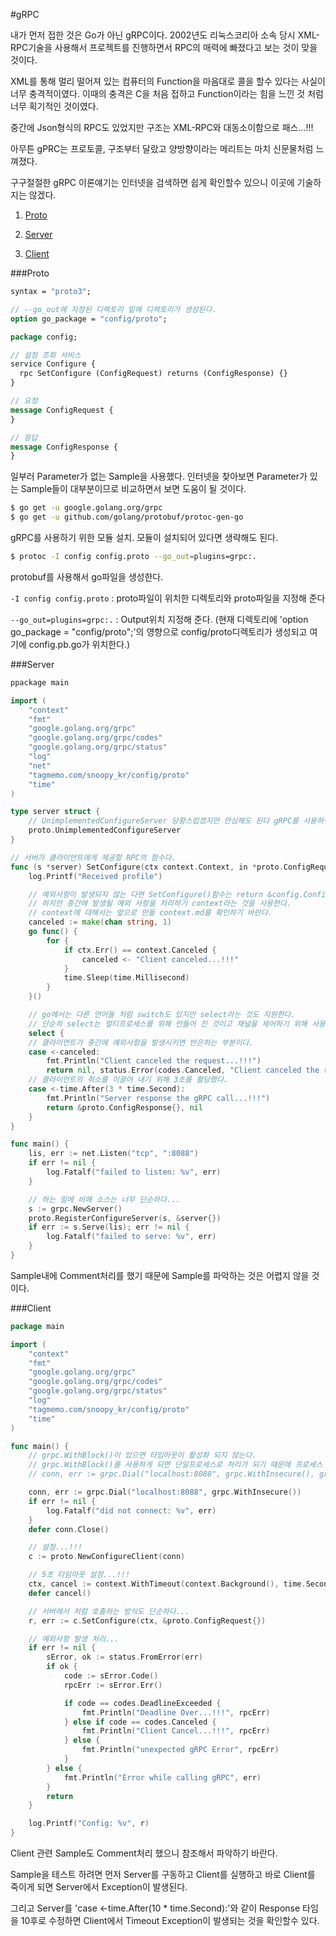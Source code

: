 #gRPC

내가 먼저 접한 것은 Go가 아닌 gRPC이다. 2002년도 리눅스코리아 소속 당시 XML-RPC기술을 사용해서 프로젝트를 진행하면서 RPC의 매력에 빠졌다고 보는 것이 맞을 것이다.

XML를 통해 멀리 떨어져 있는 컴퓨터의 Function을 마음대로 콜을 할수 있다는 사실이 너무 충격적이였다. 이때의 충격은 C을 처음 접하고 Function이라는 힘을 느낀 것 처럼 너무 획기적인 것이였다.

중간에 Json형식의 RPC도 있었지만 구조는 XML-RPC와 대동소이함으로 패스...!!!

아무튼 gPRC는 프로토콜, 구조부터 달랐고 양방향이라는 메리트는 마치 신문물처럼 느껴졌다.

구구절절한 gRPC 이론얘기는 인터넷을 검색하면 쉽게 확인할수 있으니 이곳에 기술하지는 않겠다.

1. [Proto](#Proto)

1. [Server](#Server)

1. [Client](#Client)

###Proto

```proto
syntax = "proto3";

// --go_out에 지정된 디렉토리 밑에 디렉토리가 생성된다.
option go_package = "config/proto";

package config;

// 설정 조회 서비스
service Configure {
  rpc SetConfigure (ConfigRequest) returns (ConfigResponse) {}
}

// 요청
message ConfigRequest {
}

// 응답
message ConfigResponse {
}
```

일부러 Parameter가 없는 Sample을 사용했다. 인터넷을 찾아보면 Parameter가 있는 Sample들이 대부분이므로 비교하면서 보면 도움이 될 것이다.

```bash
$ go get -u google.golang.org/grpc
$ go get -u github.com/golang/protobuf/protoc-gen-go
```

gRPC를 사용하기 위한 모듈 설치. 모듈이 설치되어 있다면 생략해도 된다.

```bash
$ protoc -I config config.proto --go_out=plugins=grpc:.
```

protobuf를 사용해서 go파일을 생성한다.

`-I config config.proto` : proto파일이 위치한 디렉토리와 proto파일을 지정해 준다

`--go_out=plugins=grpc:.` : Output위치 지정해 준다. (현재 디렉토리에 'option go_package = "config/proto";'의 영향으로 config/proto디렉토리가 생성되고 여기에 config.pb.go가 위치한다.)

###Server

```go
ppackage main

import (
	"context"
	"fmt"
	"google.golang.org/grpc"
	"google.golang.org/grpc/codes"
	"google.golang.org/grpc/status"
	"log"
	"net"
	"tagmemo.com/snoopy_kr/config/proto"
	"time"
)

type server struct {
	// UnimplementedConfigureServer 당황스럽겠지만 안심해도 된다 gRPC를 사용하면 자주보게 될 단어다.
	proto.UnimplementedConfigureServer
}

// 서버가 클라이언트에게 제공할 RPC의 함수다.
func (s *server) SetConfigure(ctx context.Context, in *proto.ConfigRequest) (*proto.ConfigResponse, error) {
	log.Printf("Received profile")

	// 예외사항이 발생되지 않는 다면 SetConfigure()함수는 return &config.ConfigResponse{}, nil 이렇게 한줄로 마무리 된다.
	// 하지만 중간에 발생될 예외 사항을 처리하기 context라는 것을 사용한다.
	// context에 대해서는 앞으로 만들 context.md를 확인하기 바란다.
	canceled := make(chan string, 1)
	go func() {
		for {
			if ctx.Err() == context.Canceled {
				canceled <- "Client canceled...!!!"
			}
			time.Sleep(time.Millisecond)
		}
	}()

	// go에서는 다른 언어들 처럼 switch도 있지만 select라는 것도 지원한다.
	// 단순히 select는 멀티프로세스를 위해 만들어 진 것이고 채널을 제어하기 위해 사용한다.
	select {
	// 클라이언트가 중간에 예외사항을 발생시키면 반은하는 부분이다.
	case <-canceled:
		fmt.Println("Client canceled the request...!!!")
		return nil, status.Error(codes.Canceled, "Client canceled the request")
	// 클라이언트의 취소를 이끌어 내기 위해 3초를 활당했다.
	case <-time.After(3 * time.Second):
		fmt.Println("Server response the gRPC call...!!!")
		return &proto.ConfigResponse{}, nil
	}
}

func main() {
	lis, err := net.Listen("tcp", ":8088")
	if err != nil {
		log.Fatalf("failed to listen: %v", err)
	}

	// 하는 일에 비해 소스는 너무 단순하다...
	s := grpc.NewServer()
	proto.RegisterConfigureServer(s, &server{})
	if err := s.Serve(lis); err != nil {
		log.Fatalf("failed to serve: %v", err)
	}
}
```

Sample내에 Comment처리를 했기 때문에 Sample를 파악하는 것은 어렵지 않을 것이다.

###Client

```go
package main

import (
	"context"
	"fmt"
	"google.golang.org/grpc"
	"google.golang.org/grpc/codes"
	"google.golang.org/grpc/status"
	"log"
	"tagmemo.com/snoopy_kr/config/proto"
	"time"
)

func main() {
	// grpc.WithBlock()이 있으면 타임아웃이 활성화 되지 않는다.
	// grpc.WithBlock()를 사용하게 되면 단일프로세스로 처리가 되기 때문에 프로세스 관리가 되지 않는다.
	// conn, err := grpc.Dial("localhost:8088", grpc.WithInsecure(), grpc.WithBlock())

	conn, err := grpc.Dial("localhost:8088", grpc.WithInsecure())
	if err != nil {
		log.Fatalf("did not connect: %v", err)
	}
	defer conn.Close()

	// 설정...!!!
	c := proto.NewConfigureClient(conn)

	// 5초 타임아웃 설정...!!!
	ctx, cancel := context.WithTimeout(context.Background(), time.Second*5)
	defer cancel()

	// 서버에서 처럼 호출하는 방식도 단순하다...
	r, err := c.SetConfigure(ctx, &proto.ConfigRequest{})

	// 예외사항 발생 처리...
	if err != nil {
		sError, ok := status.FromError(err)
		if ok {
			code := sError.Code()
			rpcErr := sError.Err()

			if code == codes.DeadlineExceeded {
				fmt.Println("Deadline Over...!!!", rpcErr)
			} else if code == codes.Canceled {
				fmt.Println("Client Cancel...!!!", rpcErr)
			} else {
				fmt.Println("unexpected gRPC Error", rpcErr)
			}
		} else {
			fmt.Println("Error while calling gRPC", err)
		}
		return
	}

	log.Printf("Config: %v", r)
}
```

Client 관련 Sample도 Comment처리 했으니 참조해서 파악하기 바란다.

Sample을 테스트 하려면 먼저 Server를 구동하고 Client를 실행하고 바로 Client를 죽이게 되면 Server에서 Exception이 발생된다.

그리고 Server를 'case <-time.After(10 * time.Second):'와 같이 Response 타임을 10후로 수정하면 Client에서 Timeout Exception이 발생되는 것을 확인할수 있다.
